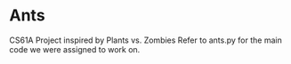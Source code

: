 # Ants
CS61A Project inspired by Plants vs. Zombies
Refer to ants.py for the main code we were assigned to work on. 
